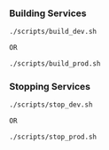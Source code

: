 ### Building Services
```sh
./scripts/build_dev.sh

OR

./scripts/build_prod.sh
```

### Stopping Services
```sh
./scripts/stop_dev.sh

OR

./scripts/stop_prod.sh
```

